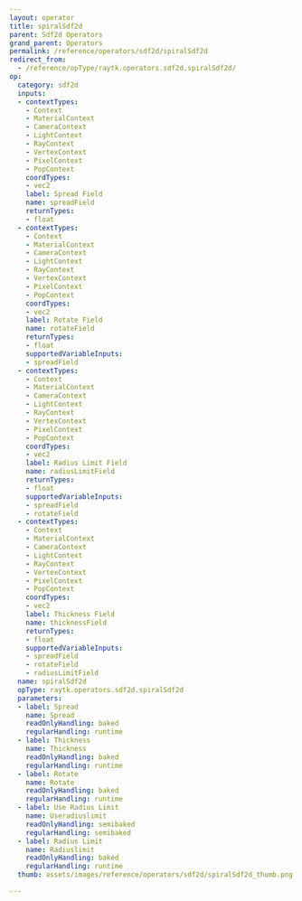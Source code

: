 ```yaml
---
layout: operator
title: spiralSdf2d
parent: Sdf2d Operators
grand_parent: Operators
permalink: /reference/operators/sdf2d/spiralSdf2d
redirect_from:
  - /reference/opType/raytk.operators.sdf2d.spiralSdf2d/
op:
  category: sdf2d
  inputs:
  - contextTypes:
    - Context
    - MaterialContext
    - CameraContext
    - LightContext
    - RayContext
    - VertexContext
    - PixelContext
    - PopContext
    coordTypes:
    - vec2
    label: Spread Field
    name: spreadField
    returnTypes:
    - float
  - contextTypes:
    - Context
    - MaterialContext
    - CameraContext
    - LightContext
    - RayContext
    - VertexContext
    - PixelContext
    - PopContext
    coordTypes:
    - vec2
    label: Rotate Field
    name: rotateField
    returnTypes:
    - float
    supportedVariableInputs:
    - spreadField
  - contextTypes:
    - Context
    - MaterialContext
    - CameraContext
    - LightContext
    - RayContext
    - VertexContext
    - PixelContext
    - PopContext
    coordTypes:
    - vec2
    label: Radius Limit Field
    name: radiusLimitField
    returnTypes:
    - float
    supportedVariableInputs:
    - spreadField
    - rotateField
  - contextTypes:
    - Context
    - MaterialContext
    - CameraContext
    - LightContext
    - RayContext
    - VertexContext
    - PixelContext
    - PopContext
    coordTypes:
    - vec2
    label: Thickness Field
    name: thicknessField
    returnTypes:
    - float
    supportedVariableInputs:
    - spreadField
    - rotateField
    - radiusLimitField
  name: spiralSdf2d
  opType: raytk.operators.sdf2d.spiralSdf2d
  parameters:
  - label: Spread
    name: Spread
    readOnlyHandling: baked
    regularHandling: runtime
  - label: Thickness
    name: Thickness
    readOnlyHandling: baked
    regularHandling: runtime
  - label: Rotate
    name: Rotate
    readOnlyHandling: baked
    regularHandling: runtime
  - label: Use Radius Limit
    name: Useradiuslimit
    readOnlyHandling: semibaked
    regularHandling: semibaked
  - label: Radius Limit
    name: Radiuslimit
    readOnlyHandling: baked
    regularHandling: runtime
  thumb: assets/images/reference/operators/sdf2d/spiralSdf2d_thumb.png

---
```

